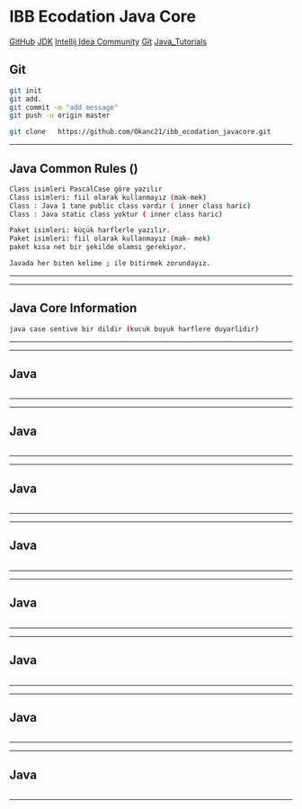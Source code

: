 # IBB Ecodation Java Core
[GitHub]( https://github.com/Okanc21/ibb_ecodation_javacore.git )
[JDK](https://www.oracle.com/tr/java/technologies/downloads/)
[Intellij Idea Community](https://www.jetbrains.com/idea/download/?section=windows)
[Git](https://git-scm.com/downloads)
[Java_Tutorials](https://www.w3schools.com/java/default.asp)


## Git
```sh
git init
git add.
git commit -m "add message"
git push -u origin master

git clone   https://github.com/Okanc21/ibb_ecodation_javacore.git 
```
---
## Java Common Rules ()
```sh
Class isimleri PascalCase göre yazılır
Class isimleri: fiil olarak kullanmayız (mak-mek)
Class : Java 1 tane public class vardır ( inner class haric)
Class : Java static class yoktur ( inner class haric)

Paket isimleri: küçük harflerle yazılır.
Paket isimleri: fiil olarak kullanmayız (mak- mek)
paket kısa net bir şekilde olamsı gerekiyor.

Javada her biten kelime ; ile bitirmek zorundayız.


```
---

---
## Java Core Information
```sh
java case sentive bir dildir (kucuk buyuk harflere duyarlidir)
```
---

---
## Java
```sh

```
---

---
## Java
```sh

```
---

---
## Java
```sh

```
---

---
## Java
```sh

```
---

---
## Java
```sh

```
---

---
## Java
```sh

```
---

---
## Java
```sh

```
---
---
## Java
```sh

```
---
